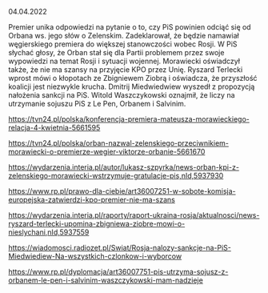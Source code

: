 04.04.2022

Premier unika odpowiedzi na pytanie o to, czy PiS powinien odciąć się od Orbana ws. jego słów o Zelenskim. Zadeklarował, że będzie namawiał węgierskiego premiera do większej stanowczości wobec Rosji. W PiS słychać głosy, że Orban stał się dla Partii problemem przez swoje wypowiedzi na temat Rosji i sytuacji wojennej. Morawiecki oświadczył także, że nie ma szansy na przyjęcie KPO przez Unię. Ryszard Terlecki wprost mówi o kłopotach ze Zbigniewem Ziobrą i oświadcza, że przyszłość koalicji jest niezwykle krucha. Dmitrij Miedwiedwiew wyszedł z propozycją nałożenia sankcji na PiS. Witold Waszczykowski oznajmił, że liczy na utrzymanie sojuszu PiS z Le Pen, Orbanem i Salvinim.

https://tvn24.pl/polska/konferencja-premiera-mateusza-morawieckiego-relacja-4-kwietnia-5661595

https://tvn24.pl/polska/orban-nazwal-zelenskiego-przeciwnikiem-morawiecki-o-premierze-wegier-viktorze-orbanie-5661670

https://wydarzenia.interia.pl/autor/lukasz-szpyrka/news-orban-kpi-z-zelenskiego-morawiecki-wstrzymuje-gratulacje-pis,nId,5937930

https://www.rp.pl/prawo-dla-ciebie/art36007251-w-sobote-komisja-europejska-zatwierdzi-kpo-premier-nie-ma-szans

https://wydarzenia.interia.pl/raporty/raport-ukraina-rosja/aktualnosci/news-ryszard-terlecki-upomina-zbigniewa-ziobre-mowi-o-nieslychani,nId,5937559

https://wiadomosci.radiozet.pl/Swiat/Rosja-nalozy-sankcje-na-PiS-Miedwiediew-Na-wszystkich-czlonkow-i-wyborcow

https://www.rp.pl/dyplomacja/art36007751-pis-utrzyma-sojusz-z-orbanem-le-pen-i-salvinim-waszczykowski-mam-nadzieje